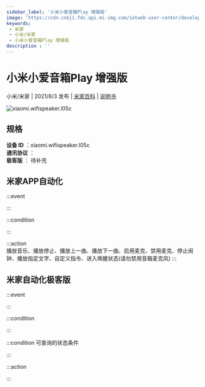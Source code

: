 ```yaml
---
sidebar_label: '小米小爱音箱Play 增强版'
image: 'https://cdn.cnbj1.fds.api.mi-img.com/iotweb-user-center/developer_1679047809957B3pwNWDO.png?GalaxyAccessKeyId=AKVGLQWBOVIRQ3XLEW&Expires=9223372036854775807&Signature=MxunDyuRbM2AFjEuH9I4B52HSKI='
keywords: 
 - 米家
 - 小米/米家
 - 小米小爱音箱Play 增强版
description : ''
---
```

# 小米小爱音箱Play 增强版

小米/米家 | 2021/8/3 发布 | [米家百科](https://home.mi.com/webapp/content/baike/product/index.html?model=xiaomi.wifispeaker.l05c) | [说明书](https://home.mi.com/views/introduction.html?model=xiaomi.wifispeaker.l05c&region=cn)

![xiaomi.wifispeaker.l05c](https://cdn.cnbj1.fds.api.mi-img.com/iotweb-user-center/developer_1679047809957B3pwNWDO.png?GalaxyAccessKeyId=AKVGLQWBOVIRQ3XLEW&Expires=9223372036854775807&Signature=MxunDyuRbM2AFjEuH9I4B52HSKI=)

## 规格  
> 
**设备 ID** ：xiaomi.wifispeaker.l05c  
**通讯协议** ：  
**极客版**  ： 待补充 


## 米家APP自动化  

:::event  

:::

:::condition  

:::

:::action   
播放音乐、播放停止、播放上一曲、播放下一曲、启用麦克、禁用麦克、停止闹钟、播放指定文字、自定义指令、进入唤醒状态(请勿禁用音箱麦克风)
:::

## 米家自动化极客版  

:::event  

:::

:::condition  

:::

:::condition 可查询的状态条件  

:::

:::action  

:::

        
